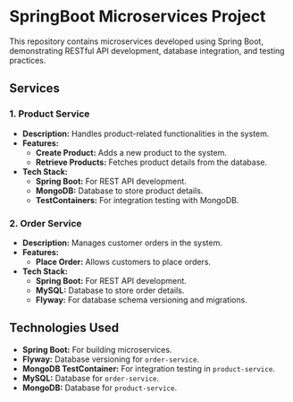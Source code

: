 # SpringBoot Microservices Project

This repository contains microservices developed using Spring Boot, demonstrating RESTful API development, database integration, and testing practices.

## Services

### 1. **Product Service**
- **Description:** Handles product-related functionalities in the system.
- **Features:**
  - **Create Product:** Adds a new product to the system.
  - **Retrieve Products:** Fetches product details from the database.
- **Tech Stack:**
  - **Spring Boot:** For REST API development.
  - **MongoDB:** Database to store product details.
  - **TestContainers:** For integration testing with MongoDB.

### 2. **Order Service**
- **Description:** Manages customer orders in the system.
- **Features:**
  - **Place Order:** Allows customers to place orders.
- **Tech Stack:**
  - **Spring Boot:** For REST API development.
  - **MySQL:** Database to store order details.
  - **Flyway:** For database schema versioning and migrations.

## Technologies Used
- **Spring Boot:** For building microservices.
- **Flyway:** Database versioning for `order-service`.
- **MongoDB TestContainer:** For integration testing in `product-service`.
- **MySQL:** Database for `order-service`.
- **MongoDB:** Database for `product-service`.
